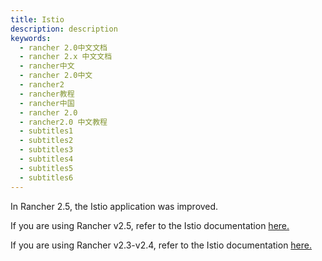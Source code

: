 ```yaml
---
title: Istio
description: description
keywords:
  - rancher 2.0中文文档
  - rancher 2.x 中文文档
  - rancher中文
  - rancher 2.0中文
  - rancher2
  - rancher教程
  - rancher中国
  - rancher 2.0
  - rancher2.0 中文教程
  - subtitles1
  - subtitles2
  - subtitles3
  - subtitles4
  - subtitles5
  - subtitles6
---
```


In Rancher 2.5, the Istio application was improved.

If you are using Rancher v2.5, refer to the Istio documentation [here.](/rancher/v2.x/en/istio/v2.5)

If you are using Rancher v2.3-v2.4, refer to the Istio documentation [here.](/rancher/v2.x/en/istio/v2.3.x-v2.4.x)
